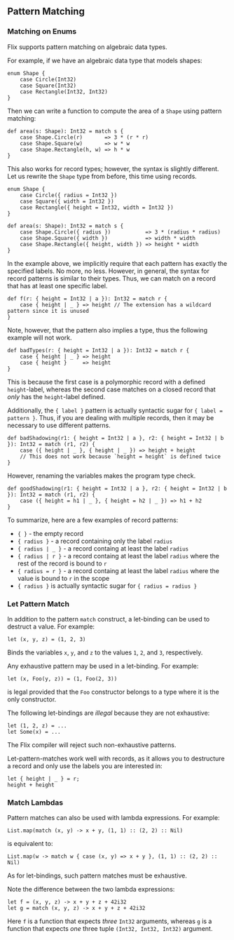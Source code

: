 ## Pattern Matching

### Matching on Enums

Flix supports pattern matching on algebraic data types.

For example, if we have an algebraic data type that models shapes:

```flix
enum Shape {
    case Circle(Int32)
    case Square(Int32)
    case Rectangle(Int32, Int32)
}
```

Then we can write a function to compute the area of a `Shape` using pattern
matching:

```flix
def area(s: Shape): Int32 = match s {
    case Shape.Circle(r)       => 3 * (r * r)
    case Shape.Square(w)       => w * w
    case Shape.Rectangle(h, w) => h * w
}
```

This also works for record types; however, the syntax is slightly different.
Let us rewrite the `Shape` type from before, this time using records.

```flix
enum Shape {
    case Circle({ radius = Int32 })
    case Square({ width = Int32 })
    case Rectangle({ height = Int32, width = Int32 })
}

def area(s: Shape): Int32 = match s {
    case Shape.Circle({ radius })           => 3 * (radius * radius)
    case Shape.Square({ width })            => width * width
    case Shape.Rectangle({ height, width }) => height * width
}
```

In the example above, we implicitly require that each pattern
has exactly the specified labels.
No more, no less.
However, in general, the syntax for record patterns is similar to their types.
Thus, we can match on a record that has at least one specific label.

```flix
def f(r: { height = Int32 | a }): Int32 = match r {
    case { height | _ } => height // The extension has a wildcard pattern since it is unused
}
```

Note, however, that the pattern also implies a type,
thus the following example will not work.

```flix
def badTypes(r: { height = Int32 | a }): Int32 = match r {
    case { height | _ } => height
    case { height }     => height
}
```

This is because the first case is a polymorphic record
with a defined `height`-label, whereas the second case
matches on a closed record that *only* has the
`height`-label defined.

Additionally, the `{ label }` pattern is actually
syntactic sugar for `{ label = pattern }`.
Thus, if you are dealing with multiple records,
then it may be necessary to use different patterns.

```flix
def badShadowing(r1: { height = Int32 | a }, r2: { height = Int32 | b }): Int32 = match (r1, r2) {
    case ({ height | _ }, { height | _ }) => height + height
    // This does not work because `height = height` is defined twice
}
```

However, renaming the variables makes the program type check.

```flix
def goodShadowing(r1: { height = Int32 | a }, r2: { height = Int32 | b }): Int32 = match (r1, r2) {
    case ({ height = h1 | _ }, { height = h2 | _ }) => h1 + h2
}
```

To summarize, here are a few examples of record patterns:

- `{ }` - the empty record
- `{ radius }` - a record containing only the label `radius`
- `{ radius | _ }` - a record containg at least the label `radius`
- `{ radius | r }` - a record containg at least the label `radius` where the rest of the record is bound to `r`
- `{ radius = r }` - a record containg at least the label `radius` where the value is bound to `r` in the scope
- `{ radius }` is actually syntactic sugar for `{ radius = radius }`

### Let Pattern Match

In addition to the pattern `match` construct, a let-binding can be used to
destruct a value. For example:

```flix
let (x, y, z) = (1, 2, 3)
```

Binds the variables `x`, `y`, and `z` to the values `1`, `2`, and `3`,
respectively.

Any exhaustive pattern may be used in a let-binding. For example:

```flix
let (x, Foo(y, z)) = (1, Foo(2, 3))
```

is legal provided that the `Foo` constructor belongs to a type where it is the
only constructor.

The following let-bindings are *illegal* because they are not exhaustive:

```flix
let (1, 2, z) = ...
let Some(x) = ...
```

The Flix compiler will reject such non-exhaustive patterns.

Let-pattern-matches work well with records, as it
allows you to destructure a record and only use the
labels you are interested in:

```flix
let { height | _ } = r;
height + height
```

### Match Lambdas

Pattern matches can also be used with lambda expressions. For example:

```flix
List.map(match (x, y) -> x + y, (1, 1) :: (2, 2) :: Nil)
```

is equivalent to:

```flix
List.map(w -> match w { case (x, y) => x + y }, (1, 1) :: (2, 2) :: Nil)
```

As for let-bindings, such pattern matches must be exhaustive.

Note the difference between the two lambda expressions:

```flix
let f = (x, y, z) -> x + y + z + 42i32
let g = match (x, y, z) -> x + y + z + 42i32
```

Here `f` is a function that expects *three* `Int32` arguments, whereas `g` is a
function that expects *one* three tuple `(Int32, Int32, Int32)` argument.
